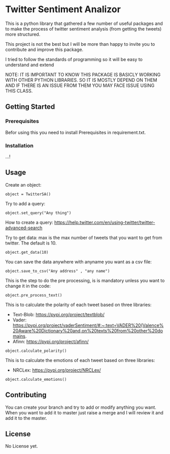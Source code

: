 # Twitter Sentiment Analizor

This is a python library that gathered a few number of useful packages and to make the process of twitter sentiment analysis (from getting the tweets) more structured.

This project is not the best but I will be more than happy to invite you to contribute and improve this package.

I tried to follow the standards of programming so it will be easy to understand and extend

NOTE:
IT IS IMPORTANT TO KNOW THIS PACKAGE IS BASICLY WORKING WITH OTHER PYTHON LIBRARIES. SO IT IS MOSTLY DEPEND ON THEM AND IF THERE IS AN ISSUE FROM THEM YOU MAY FACE ISSUE USING THIS CLASS.

## Getting Started

### Prerequisites

Befor using this you need to install Prerequisites in requirement.txt.

### Installation

...!

## Usage

Create an object:

```
object = TwitterSA()
```

Try to add a query:

```
object.set_query("Any thing")
```

How to create a query:
https://help.twitter.com/en/using-twitter/twitter-advanced-search

Try to get data:
max is the max number of tweets that you want to get from twitter. The default is 10.

```
object.get_data(10)
```

You can save the data anywhere with anyname you want as a csv file:

```
object.save_to_csv("Any address" , "any name")
```

This is the step to do the pre processing, is is mandatory unless you want to change it in the code:

```
object.pre_process_text()
```

This is to calculate the polarity of each tweet based on three libraries:

- Text-Blob: https://pypi.org/project/textblob/
- Vader: https://pypi.org/project/vaderSentiment/#:~:text=VADER%20(Valence%20Aware%20Dictionary%20and,on%20texts%20from%20other%20domains.
- Afinn: https://pypi.org/project/afinn/

```
object.calculate_polarity()
```

This is to calculate the emotions of each tweet based on three libraries:

- NRCLex: https://pypi.org/project/NRCLex/

```
object.calculate_emotions()
```

## Contributing

You can create your branch and try to add or modify anything you want. When you want to add it to master just raise a merge and I will review it and add it to the master.

## License

No License yet.
